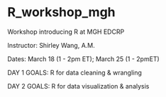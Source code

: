 # R_workshop_mgh
Workshop introducing R at MGH EDCRP

Instructor: Shirley Wang, A.M.

Dates: March 18 (1 - 2pm ET); March 25 (1 - 2pmET)

DAY 1 GOALS: R for data cleaning & wrangling

DAY 2 GOALS: R for data visualization & analysis
